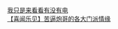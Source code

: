 [我只是来看看有没有电](http://tieba.baidu.com/p/2400218887?see_lz=1&pn=)   
[【喜闻乐见】苦逼炮哥的各大门派情缘](http://tieba.baidu.com/p/2399907486?see_lz=1&pn=)   
